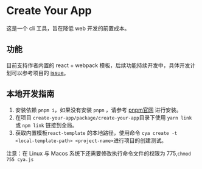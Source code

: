# Create Your App

这是一个 cli 工具，旨在降低 web 开发的前置成本。

## 功能

目前支持作者内置的 react + webpack 模板，后续功能持续开发中，具体开发计划可以参考项目的 [issue](https://github.com/real-jacket/create-your-app/issues)。

## 本地开发指南

1. 安装依赖 `pnpm i`，如果没有安装 `pnpm` ，请参考 [pnpm官网](https://pnpm.io/) 进行安装。
2. 在项目 `create-your-app/package/create-your-app`目录下使用 `yarn link` 或 `npm link` 链接到全局。
3. 获取内置模板`react-template` 的本地路径，使用命令 `cya create -t <local-template-path> <project-name>`进行项目的创建测试。

注意：在 Linux 与 Macos 系统下还需要修改执行命令文件的权限为 775,`chmod 755 cya.js`
